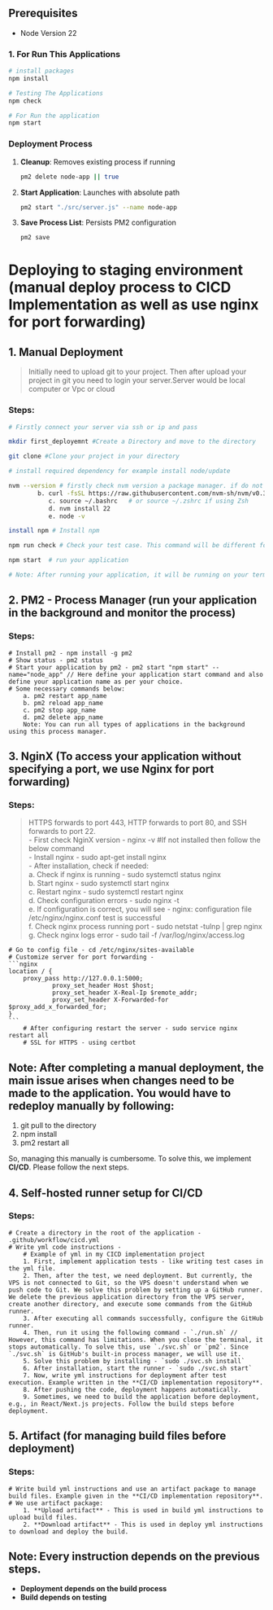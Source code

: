 

## Prerequisites

- Node Version 22


### 1. For Run This Applications
```bash
# install packages
npm install 

# Testing The Applications
npm check

# For Run the application
npm start
```


### Deployment Process
1. **Cleanup**: Removes existing process if running
   ```bash
   pm2 delete node-app || true
   ```

2. **Start Application**: Launches with absolute path
   ```bash
   pm2 start "./src/server.js" --name node-app
   ```

3. **Save Process List**: Persists PM2 configuration
   ```bash
   pm2 save
   ```


# Deploying to staging environment (manual deploy process to CICD Implementation as well as use nginx for port forwarding)

## 1. Manual Deployment
> Initially need to upload git to your project. Then after upload your project in git you need to login your server.Server would be local computer or Vpc or cloud  

### Steps:
```bash 
# Firstly connect your server via ssh or ip and pass

mkdir first_deployemnt #Create a Directory and move to the directory

git clone #Clone your project in your directory

# install required dependency for example install node/update 

nvm --version # firstly check nvm version a package manager. if do not exist then execute below command
       	b. curl -fsSL https://raw.githubusercontent.com/nvm-sh/nvm/v0.39.4/install.sh | bash  
		   c. source ~/.bashrc   # or source ~/.zshrc if using Zsh  
		   d. nvm install 22  
		   e. node -v 

install npm # Install npm

npm run check # Check your test case. This command will be different for your project wise

npm start  # run your application

# Note: After running your application, it will be running on your terminal. If you close your terminal, then the application will be closed. To solve this problem, use pm2 - background process manager. It will keep your application running in the background.  

```

## 2. PM2 - Process Manager (run your application in the background and monitor the process)
### Steps: 
 	# Install pm2 - npm install -g pm2  
 	# Show status - pm2 status  
 	# Start your application by pm2 - pm2 start "npm start" --name="node_app" // Here define your application start command and also define your application name as per your choice.  
 	# Some necessary commands below:
 		a. pm2 restart app_name  
		b. pm2 reload app_name  
		c. pm2 stop app_name  
		d. pm2 delete app_name  
		Note: You can run all types of applications in the background using this process manager.  

## 3. NginX (To access your application without specifying a port, we use Nginx for port forwarding)
### Steps:  
> HTTPS forwards to port 443, HTTP forwards to port 80, and SSH forwards to port 22.  
	- First check NginX version - nginx -v  #If not installed then follow the below command  
	- Install nginx - sudo apt-get install nginx  
	- After installation, check if needed:  
			a. Check if nginx is running - sudo systemctl status nginx  
			b. Start nginx - sudo systemctl start nginx  
			c. Restart nginx - sudo systemctl restart nginx  
			d. Check configuration errors - sudo nginx -t  
			e. If configuration is correct, you will see - nginx: configuration file /etc/nginx/nginx.conf test is successful  
			f. Check nginx process running port - sudo netstat -tulnp | grep nginx  
			g. Check nginx logs error - sudo tail -f /var/log/nginx/access.log  

	# Go to config file - cd /etc/nginx/sites-available  
	# Customize server for port forwarding -  
	```nginx
	location / {
		proxy_pass http://127.0.0.1:5000;
                proxy_set_header Host $host;
                proxy_set_header X-Real-Ip $remote_addr;
                proxy_set_header X-Forwarded-for $proxy_add_x_forwarded_for;
	}
	```  
        # After configuring restart the server - sudo service nginx restart all  
        # SSL for HTTPS - using certbot  

## Note: After completing a manual deployment, the main issue arises when changes need to be made to the application. You would have to redeploy manually by following:  
1. git pull to the directory  
2. npm install  
3. pm2 restart all  

So, managing this manually is cumbersome. To solve this, we implement **CI/CD**. Please follow the next steps.

## 4. Self-hosted runner setup for CI/CD

### Steps:  
	# Create a directory in the root of the application - .github/workflow/cicd.yml  
	# Write yml code instructions -  
		# Example of yml in my CICD implementation project  
		1. First, implement application tests - like writing test cases in the yml file.  
		2. Then, after the test, we need deployment. But currently, the VPS is not connected to Git, so the VPS doesn't understand when we push code to Git. We solve this problem by setting up a GitHub runner. We delete the previous application directory from the VPS server, create another directory, and execute some commands from the GitHub runner.  
		3. After executing all commands successfully, configure the GitHub runner.  
		4. Then, run it using the following command - `./run.sh` // However, this command has limitations. When you close the terminal, it stops automatically. To solve this, use `./svc.sh` or `pm2`. Since `./svc.sh` is GitHub's built-in process manager, we will use it.  
		5. Solve this problem by installing - `sudo ./svc.sh install`  
		6. After installation, start the runner - `sudo ./svc.sh start`  
		7. Now, write yml instructions for deployment after test execution. Example written in the **CI/CD implementation repository**.  
		8. After pushing the code, deployment happens automatically.  
		9. Sometimes, we need to build the application before deployment, e.g., in React/Next.js projects. Follow the build steps before deployment.  

## 5. Artifact (for managing build files before deployment)

### Steps:  
	# Write build yml instructions and use an artifact package to manage build files. Example given in the **CI/CD implementation repository**.  
	# We use artifact package:  
		1. **Upload artifact** - This is used in build yml instructions to upload build files.  
		2. **Download artifact** - This is used in deploy yml instructions to download and deploy the build.  

## Note: Every instruction depends on the previous steps.  
- **Deployment depends on the build process**  
- **Build depends on testing**  





